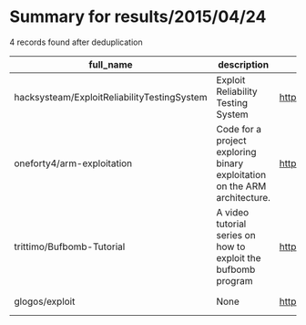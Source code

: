 
# Summary for results/2015/04/24
    
4 records found after deduplication

| full_name | description | html_url | matched_list | matched_count | pushed_at | size | stargazers_count | language | forks_count |
|---------------------------------------------|---------------------------------------------------------------------------|----------------------------------------------------------------|----------------|-----------------|---------------------------|--------|--------------------|------------|---------------|
| hacksysteam/ExploitReliabilityTestingSystem | Exploit Reliability Testing System | https://github.com/hacksysteam/ExploitReliabilityTestingSystem | ['exploit'] | 1 | 2015-04-24 13:35:21+00:00 | 148 | 33 | Python | 15 |
| oneforty4/arm-exploitation | Code for a project exploring binary exploitation on the ARM architecture. | https://github.com/oneforty4/arm-exploitation | ['exploit'] | 1 | 2015-04-24 20:09:36+00:00 | 117 | 2 | Assembly | 1 |
| trittimo/Bufbomb-Tutorial | A video tutorial series on how to exploit the bufbomb program | https://github.com/trittimo/Bufbomb-Tutorial | ['exploit'] | 1 | 2015-04-24 18:54:22+00:00 | 140 | 0 | C | 0 |
| glogos/exploit | None | https://github.com/glogos/exploit | ['exploit'] | 1 | 2015-04-24 17:52:44+00:00 | 0 | 0 | | 0 |
